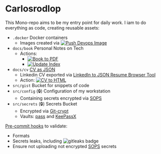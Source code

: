 # Carlosrodlop

This Mono-repo aims to be my entry point for daily work. I iam to do everything as code, creating reusable assets:

* `.docker` Docker containers
  * Images created via [![Push Devops Image](https://github.com/carlosrodlop/carlosrodlop/actions/workflows/docker-buildAndPush-devops.yml/badge.svg)](https://github.com/carlosrodlop/carlosrodlop/actions/workflows/docker-buildAndPush-devops.yml)
* `docs/book` Personal Notes on Tech
  * Actions:
    * [![Book to PDF](https://github.com/carlosrodlop/carlosrodlop/actions/workflows/book-to-pdf.yml/badge.svg)](https://github.com/carlosrodlop/carlosrodlop/actions/workflows/book-to-pdf.yml)
    * [![Update Index](https://github.com/carlosrodlop/carlosrodlop/actions/workflows/book-update-index.yaml/badge.svg)](https://github.com/carlosrodlop/carlosrodlop/actions/workflows/book-update-index.yaml)
* `docs/cv` [CV as JSON](https://jsonresume.org/)
  * Linkedin CV exported via [LinkedIn to JSON Resume Browser Tool](https://github.com/joshuatz/linkedin-to-jsonresume)
  * Action: [![CV to HTML](https://github.com/carlosrodlop/carlosrodlop/actions/workflows/cv-to-html.yaml/badge.svg)](https://github.com/carlosrodlop/carlosrodlop/actions/workflows/cv-to-html.yaml)
* `src/gist`  Bucket for snippets of code
* `src/config` (🔒) Configuration of my workstation
  * Containing secrets encrypted via [SOPS](https://github.com/mozilla/sops)
* `src/secrets` (🔒) Secrets Bucket
  * Encrypted via [Git-crypt](https://github.com/AGWA/git-crypt)
  * Vaults: [pass](https://www.passwordstore.org/) and [KeePassX](https://www.keepassx.org/)

[Pre-commit hooks](https://pre-commit.com/#install) to validate:
* Formats
* Secrets leaks, including <img alt="gitleaks badge" src="https://img.shields.io/badge/protected%20by-gitleaks-blue">
* Ensure not uploading not encrypted [SOPS](https://github.com/mozilla/sops) secrets
